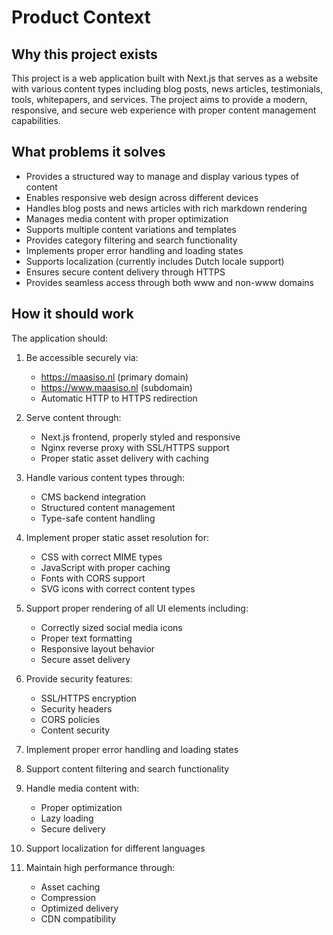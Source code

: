 # Product Context

## Why this project exists
This project is a web application built with Next.js that serves as a website with various content types including blog posts, news articles, testimonials, tools, whitepapers, and services. The project aims to provide a modern, responsive, and secure web experience with proper content management capabilities.

## What problems it solves
- Provides a structured way to manage and display various types of content
- Enables responsive web design across different devices
- Handles blog posts and news articles with rich markdown rendering
- Manages media content with proper optimization
- Supports multiple content variations and templates
- Provides category filtering and search functionality
- Implements proper error handling and loading states
- Supports localization (currently includes Dutch locale support)
- Ensures secure content delivery through HTTPS
- Provides seamless access through both www and non-www domains

## How it should work
The application should:
1. Be accessible securely via:
   - https://maasiso.nl (primary domain)
   - https://www.maasiso.nl (subdomain)
   - Automatic HTTP to HTTPS redirection

2. Serve content through:
   - Next.js frontend, properly styled and responsive
   - Nginx reverse proxy with SSL/HTTPS support
   - Proper static asset delivery with caching

3. Handle various content types through:
   - CMS backend integration
   - Structured content management
   - Type-safe content handling

4. Implement proper static asset resolution for:
   - CSS with correct MIME types
   - JavaScript with proper caching
   - Fonts with CORS support
   - SVG icons with correct content types

5. Support proper rendering of all UI elements including:
   - Correctly sized social media icons
   - Proper text formatting
   - Responsive layout behavior
   - Secure asset delivery

6. Provide security features:
   - SSL/HTTPS encryption
   - Security headers
   - CORS policies
   - Content security

7. Implement proper error handling and loading states

8. Support content filtering and search functionality

9. Handle media content with:
   - Proper optimization
   - Lazy loading
   - Secure delivery

10. Support localization for different languages

11. Maintain high performance through:
    - Asset caching
    - Compression
    - Optimized delivery
    - CDN compatibility
